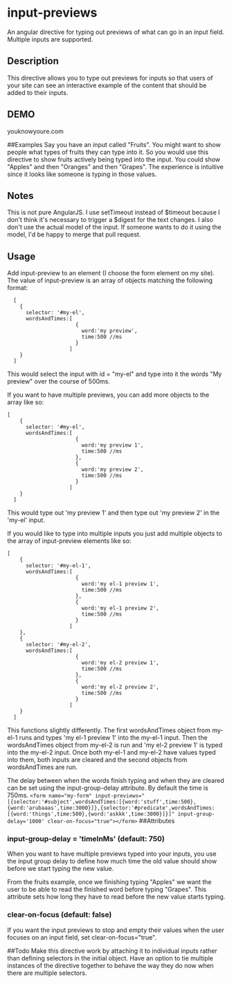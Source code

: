 # input-previews
An angular directive for typing out previews of what can go in an input field. Multiple inputs are supported.

## Description
This directive allows you to type out previews for inputs so that users of your site can see an interactive example of the content that should be added to their inputs. 

## DEMO
youknowyoure.com

##Examples
Say you have an input called "Fruits". You might want to show people what types of fruits they can type into it. So you would use this directive to show fruits actively being typed into the input. You could show "Apples" and then "Oranges" and then "Grapes". The experience is intuitive since it looks like someone is typing in those values.

## Notes
This is not pure AngularJS. I use setTimeout instead of $timeout because I don't think it's necessary to trigger a $digest for the text changes. I also don't use the actual model of the input. If someone wants to do it using the model, I'd be happy to merge that pull request.

## Usage
Add input-preview to an element (I choose the form element on my site). The value of input-preview is an array of objects matching the following format:

```
  [
    {
      selector: '#my-el',
      wordsAndTimes:[
                      {
                        word:'my preview',
                        time:500 //ms
                      }
                    ]
    }
  ]
```
This would select the input with id = "my-el" and type into it the words "My preview" over the course of 500ms.

If you want to have multiple previews, you can add more objects to the array like so:
```
[
    {
      selector: '#my-el',
      wordsAndTimes:[
                      {
                        word:'my preview 1',
                        time:500 //ms
                      },
                      {
                        word:'my preview 2',
                        time:500 //ms
                      }
                    ]
    }
  ]
```
This would type out 'my preview 1' and then type out 'my preview 2' in the 'my-el' input.

If you would like to type into multiple inputs you just add multiple objects to the array of input-preview elements like so:
```
[
    {
      selector: '#my-el-1',
      wordsAndTimes:[
                      {
                        word:'my el-1 preview 1',
                        time:500 //ms
                      },
                      {
                        word:'my el-1 preview 2',
                        time:500 //ms
                      }
                    ]
    },
    {
      selector: '#my-el-2',
      wordsAndTimes:[
                      {
                        word:'my el-2 preview 1',
                        time:500 //ms
                      },
                      {
                        word:'my el-2 preview 2',
                        time:500 //ms
                      }
                    ]
    }
  ]
```
This functions slightly differently. The first wordsAndTimes object from my-el-1 runs and types 'my el-1 preview 1' into the my-el-1 input. Then the wordsAndTimes object from my-el-2 is run and 'my el-2 preview 1' is typed into the my-el-2 input. Once both my-el-1 and my-el-2 have values typed into them, both inputs are cleared and the second objects from wordsAndTimes are run.

The delay between when the words finish typing and when they are cleared can be set using the input-group-delay attribute. By default the time is 750ms.
```<form name="my-form" input-previews="[{selector:'#subject',wordsAndTimes:[{word:'stuff',time:500},{word:'arubaaas',time:3000}]},{selector:'#predicate',wordsAndTimes:[{word:'things',time:500},{word:'askkk',time:3000}]}]" input-group-delay='1000' clear-on-focus="true"></form>```
##Attributes

### input-group-delay = 'timeInMs' (default: 750)
When you want to have multiple previews typed into your inputs, you use the input group delay to define how much time the old value should show before we start typing the new value.

From the fruits example, once we finishing typing "Apples" we want the user to be able to read the finished word before typing "Grapes". This attribute sets how long they have to read before the new value starts typing.

### clear-on-focus (default: false)
If you want the input previews to stop and empty their values when the user focuses on an input field, set clear-on-focus="true".

##Todo
Make this directive work by attaching it to individual inputs rather than defining selectors in the initial object. Have an option to tie multiple instances of the directive together to behave the way they do now when there are multiple selectors.
